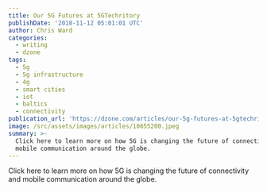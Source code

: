 ```yaml
---
title: Our 5G Futures at 5GTechritory
publishDate: '2018-11-12 05:01:01 UTC'
author: Chris Ward
categories:
  - writing
  - dzone
tags:
  - 5g
  - 5g infrastructure
  - 4g
  - smart cities
  - iot
  - baltics
  - connectivity
publication_url: 'https://dzone.com/articles/our-5g-futures-at-5gtechritory'
image: /src/assets/images/articles/10655200.jpeg
summary: >-
  Click here to learn more on how 5G is changing the future of connectivity and
  mobile communication around the globe.
---
```

Click here to learn more on how 5G is changing the future of connectivity and mobile communication around the globe.

